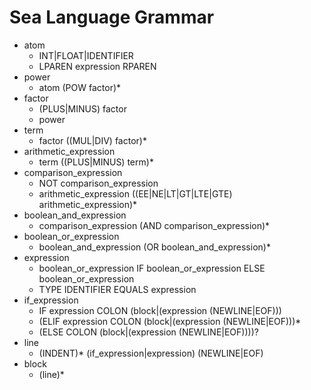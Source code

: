 # Sea Language Grammar

- atom
    * INT|FLOAT|IDENTIFIER
    * LPAREN expression RPAREN
- power
    * atom (POW factor)*
- factor
    * (PLUS|MINUS) factor
    * power
- term
    * factor ((MUL|DIV) factor)*
- arithmetic_expression
    * term ((PLUS|MINUS) term)*
- comparison_expression
    * NOT comparison_expression
    * arithmetic_expression ((EE|NE|LT|GT|LTE|GTE) arithmetic_expression)*
- boolean_and_expression
    * comparison_expression (AND comparison_expression)*
- boolean_or_expression
    * boolean_and_expression (OR boolean_and_expression)*
- expression
    * boolean_or_expression IF boolean_or_expression ELSE boolean_or_expression
    * TYPE IDENTIFIER EQUALS expression
- if_expression
    * IF expression COLON (block|(expression (NEWLINE|EOF)))
    * (ELIF expression COLON (block|(expression (NEWLINE|EOF)))*
    * (ELSE COLON (block|(expression (NEWLINE|EOF))))?
- line
    * (INDENT)* (if_expression|expression) (NEWLINE|EOF)
- block
    * (line)*
